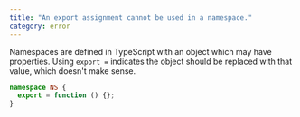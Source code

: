 ```yaml
---
title: "An export assignment cannot be used in a namespace."
category: error
---
```


Namespaces are defined in TypeScript with an object which may have properties.
Using `export =` indicates the object should be replaced with that value, which
doesn't make sense.

```ts
namespace NS {
  export = function () {};
}
```
